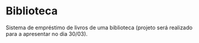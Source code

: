 # Biblioteca
Sistema de empréstimo de livros de uma biblioteca (projeto será realizado para a apresentar no dia 30/03).
